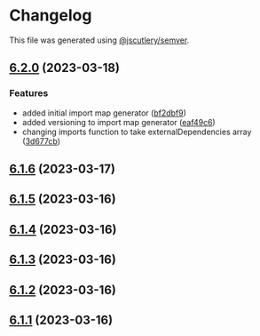 # Changelog

This file was generated using [@jscutlery/semver](https://github.com/jscutlery/semver).

## [6.2.0](https://github.com/Wildhoney/Switzerland/compare/v6.1.6...v6.2.0) (2023-03-18)


### Features

* added initial import map generator ([bf2dbf9](https://github.com/Wildhoney/Switzerland/commit/bf2dbf9ffa9b30d73b6d9ac3a91f602b4e376900))
* added versioning to import map generator ([eaf49c6](https://github.com/Wildhoney/Switzerland/commit/eaf49c61ab8da5d8297bbb1a3cd4e5009f4bc91d))
* changing imports function to take externalDependencies array ([3d677cb](https://github.com/Wildhoney/Switzerland/commit/3d677cbf1b21d000f39635d64a18463619c95de5))

## [6.1.6](https://github.com/Wildhoney/Switzerland/compare/v6.1.5...v6.1.6) (2023-03-17)

## [6.1.5](https://github.com/Wildhoney/Switzerland/compare/v6.1.4...v6.1.5) (2023-03-16)

## [6.1.4](https://github.com/Wildhoney/Switzerland/compare/v6.1.3...v6.1.4) (2023-03-16)

## [6.1.3](https://github.com/Wildhoney/Switzerland/compare/v6.1.2...v6.1.3) (2023-03-16)

## [6.1.2](https://github.com/Wildhoney/Switzerland/compare/v6.1.1...v6.1.2) (2023-03-16)

## [6.1.1](https://github.com/Wildhoney/Switzerland/compare/v6.1.0...v6.1.1) (2023-03-16)
